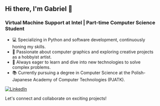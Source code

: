 ## Hi there, I'm Gabriel 👋

### Virtual Machine Support at Intel | Part-time Computer Science Student

- 💻 Specializing in Python and software development, continuously honing my skills.
- 🎨 Passionate about computer graphics and exploring creative projects as a hobbyist artist.
- 🚀 Always eager to learn and dive into new technologies to solve complex problems.
- 📚 Currently pursuing a degree in Computer Science at the Polish-Japanese Academy of Computer Technologies (PJATK).

[![LinkedIn](https://img.shields.io/badge/LinkedIn-Connect-blue?style=for-the-badge&logo=linkedin)](https://www.linkedin.com/in/gabriel-francke-72259428a/)

Let's connect and collaborate on exciting projects!
